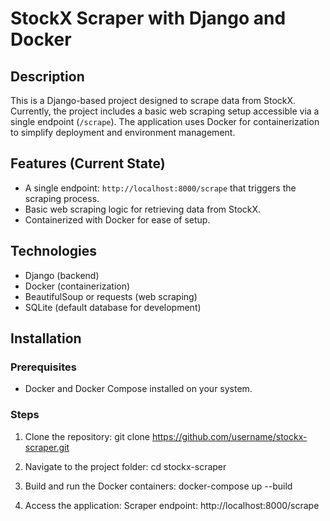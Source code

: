 # StockX Scraper with Django and Docker

## Description
This is a Django-based project designed to scrape data from StockX. Currently, the project includes a basic web scraping setup accessible via a single endpoint (`/scrape`). The application uses Docker for containerization to simplify deployment and environment management.

## Features (Current State)
- A single endpoint: `http://localhost:8000/scrape` that triggers the scraping process.
- Basic web scraping logic for retrieving data from StockX.
- Containerized with Docker for ease of setup.

## Technologies
- Django (backend)
- Docker (containerization)
- BeautifulSoup or requests (web scraping)
- SQLite (default database for development)

## Installation

### Prerequisites
- Docker and Docker Compose installed on your system.

### Steps
1. Clone the repository:
  git clone https://github.com/username/stockx-scraper.git

3. Navigate to the project folder:
  cd stockx-scraper

4. Build and run the Docker containers:
  docker-compose up --build

5. Access the application:
  Scraper endpoint: http://localhost:8000/scrape
